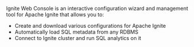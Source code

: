 Ignite Web Console is an interactive configuration wizard and management tool for Apache Ignite that allows you to:
* Create and download various configurations for Apache Ignite
* Automatically load SQL metadata from any RDBMS
* Connect to Ignite cluster and run SQL analytics on it
